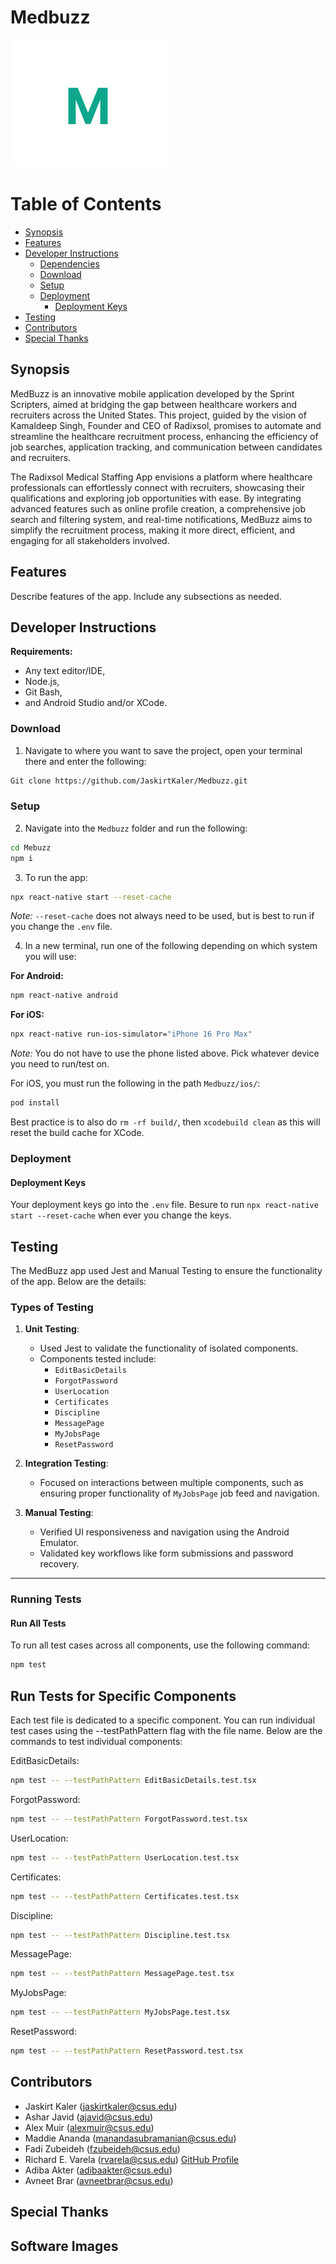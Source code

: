 # Medbuzz

![](./imgs/Medbuzz.png)

# Table of Contents

- [Synopsis](#synopsis)
- [Features](#features)
- [Developer Instructions](#developer-instructions)
    - [Dependencies](#dependencies)
    - [Download](#download)
    - [Setup](Setup)
    - [Deployment](#deployment)
        - [Deployment Keys](#deployment-keys)
- [Testing](#testing)
- [Contributors](#contributors)
- [Special Thanks](#special-thanks)

## Synopsis

MedBuzz is an innovative mobile application developed by the Sprint Scripters, aimed at bridging the gap between healthcare workers and recruiters across the United States. This project, guided by the vision of Kamaldeep Singh, Founder and CEO of Radixsol, promises to automate and streamline the healthcare recruitment process, enhancing the efficiency of job searches, application tracking, and communication between candidates and recruiters.

The Radixsol Medical Staffing App envisions a platform where healthcare professionals can effortlessly connect with recruiters, showcasing their qualifications and exploring job opportunities with ease. By integrating advanced features such as online profile creation, a comprehensive job search and filtering system, and real-time notifications, MedBuzz aims to simplify the recruitment process, making it more direct, efficient, and engaging for all stakeholders involved.

## Features

Describe features of the app.
Include any subsections as needed.

## Developer Instructions

**Requirements:**

- Any text editor/IDE,
- Node.js,
- Git Bash,
- and Android Studio and/or XCode.

### Download

1. Navigate to where you want to save the project, open your terminal there and enter the following:

```Bash
Git clone https://github.com/JaskirtKaler/Medbuzz.git
```

### Setup

2. Navigate into the `Medbuzz` folder and run the following:

```Bash
cd Mebuzz
npm i
```

3. To run the app:

```Bash
npx react-native start --reset-cache
```

*Note:* `--reset-cache` does not always need to be used, but is best to run if you change the `.env` file.

4. In a new terminal, run one of the following depending on which system you will use:

**For Android:**

```Bash
npm react-native android
```

**For iOS:**

```Bash
npx react-native run-ios-simulator="iPhone 16 Pro Max"
```

*Note:* You do not have to use the phone listed above. Pick whatever device you need to run/test on.

For iOS, you must run the following in the path `Medbuzz/ios/`:

```Bash
pod install
```

Best practice is to also do `rm -rf build/`, then `xcodebuild clean` as this will reset the build cache for XCode.

### Deployment



#### Deployment Keys

Your deployment keys go into the `.env` file. Besure to run `npx react-native start --reset-cache` when ever you change the keys.

## Testing

<!-- > Testing Section with links or descriptions of how to test. -->

The MedBuzz app used Jest and Manual Testing to ensure the functionality of the app. Below are the details:

### Types of Testing

1. **Unit Testing**:
   - Used Jest to validate the functionality of isolated components.
   - Components tested include:
     - `EditBasicDetails`
     - `ForgotPassword`
     - `UserLocation`
     - `Certificates`
     - `Discipline`
     - `MessagePage`
     - `MyJobsPage`
     - `ResetPassword`

2. **Integration Testing**:
   - Focused on interactions between multiple components, such as ensuring proper functionality of `MyJobsPage` job feed and navigation.

3. **Manual Testing**:
   - Verified UI responsiveness and navigation using the Android Emulator.
   - Validated key workflows like form submissions and password recovery.

---

### Running Tests

#### Run All Tests

To run all test cases across all components, use the following command:

```bash
npm test
```

## Run Tests for Specific Components

Each test file is dedicated to a specific component. You can run individual test cases using the --testPathPattern flag with the file name. Below are the commands to test individual components:

EditBasicDetails:
```bash
npm test -- --testPathPattern EditBasicDetails.test.tsx
```
ForgotPassword:
```bash
npm test -- --testPathPattern ForgotPassword.test.tsx
```
UserLocation:
```bash
npm test -- --testPathPattern UserLocation.test.tsx
```
Certificates:
```bash
npm test -- --testPathPattern Certificates.test.tsx
```
 Discipline:
 ```bash
npm test -- --testPathPattern Discipline.test.tsx
```
MessagePage:
```bash
npm test -- --testPathPattern MessagePage.test.tsx
```
MyJobsPage:
```bash
npm test -- --testPathPattern MyJobsPage.test.tsx
```
ResetPassword:
```bash
npm test -- --testPathPattern ResetPassword.test.tsx
```

## Contributors

<!-- Include the email you want to be contacted by and your GitHub profile link.-->

- Jaskirt Kaler (jaskirtkaler@csus.edu)
- Ashar Javid (ajavid@csus.edu)
- Alex Muir (alexmuir@csus.edu)
- Maddie Ananda (manandasubramanian@csus.edu)
- Fadi Zubeideh (fzubeideh@csus.edu)
- Richard E. Varela (rvarela@csus.edu) [GitHub Profile](https://github.com/rvare/)
- Adiba Akter (adibaakter@csus.edu)
- Avneet Brar (avneetbrar@csus.edu)

## Special Thanks



## Software Images


